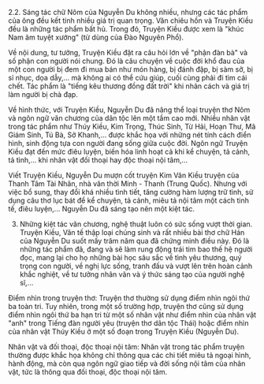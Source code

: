 2.2. Sáng tác chữ Nôm của Nguyễn Du không nhiều, nhưng các tác phẩm của ông đều kết tinh nhiều giá trị quan trọng. Văn chiêu hồn và Truyện Kiều đều là những tác phẩm bất hủ. Trong đó, Truyện Kiều được xem là "khúc Nam âm tuyệt xướng" (từ dùng của Đào Nguyên Phổ).

Về nội dung, tư tưởng, Truyện Kiều đặt ra câu hỏi lớn về "phận đàn bà" và số phận con người nói chung. Đó là câu chuyện về cuộc đời khổ đau của một con người bị đem đi mua bán như món hàng, bị đánh đập, bị sàm sỡ, bị sỉ nhục, dọa dẫy,... mà không ai có thể cứu giúp, cuối cùng phải đi tìm cái chết. Tác phẩm là "tiếng kêu thương đồng đất trời" khi nhân cách và giá trị làm người bị chà đạp.

Về hình thức, với Truyện Kiều, Nguyễn Du đã nâng thể loại truyện thơ Nôm và ngôn ngữ văn chương của dân tộc lên một tầm cao mới. Nhiều nhân vật trong tác phẩm như Thúy Kiều, Kim Trọng, Thúc Sinh, Từ Hải, Hoạn Thư, Mã Giám Sinh, Tú Bà, Sở Khanh,... được khắc họa với những nét tính cách điển hình, sinh động tựa con người đang sống giữa cuộc đời. Ngôn ngữ Truyện Kiều đạt đến mức điêu luyện, biến hóa linh hoạt cả khi kể chuyện, tả cảnh, tả tình,... khi nhân vật đối thoại hay độc thoại nội tâm,...

Viết Truyện Kiều, Nguyễn Du mượn cốt truyện Kim Vân Kiều truyện của Thanh Tâm Tài Nhân, nhà văn thời Minh - Thanh (Trung Quốc). Nhưng với việc bổ sung, thay đổi khá nhiều tình tiết, tăng cường hàm lượng trữ tình, sử dụng câu thơ lục bát để kể chuyện, tả cảnh, miêu tả nội tâm một cách tinh tế, điêu luyện,... Nguyễn Du đã sáng tạo nên một kiệt tác.

3. Những kiệt tác văn chương, nghệ thuật luôn có sức sống vượt thời gian. Truyện Kiều, Văn tế thập loại chúng sinh và rất nhiều bài thơ chữ Hán của Nguyễn Du suốt mấy trăm năm qua đã chứng minh điều này. Đó là những tác phẩm đã, đang và sẽ làm rung động trái tim bao thế hệ người đọc, mang lại cho họ những bài học sâu sắc về tình yêu thương, quý trọng con người, về nghị lực sống, tranh đấu và vượt lên trên hoàn cảnh khắc nghiệt, về tư tưởng nhân văn và ý thức sáng tạo của người nghệ sĩ,...

Điểm nhìn trong truyện thơ: Truyện thơ thường sử dụng điểm nhìn ngôi thứ ba toàn tri. Tuy nhiên, trong một số trường hợp, truyện thơ cũng sử dụng điểm nhìn ngôi thứ ba hạn tri từ một số nhân vật như điểm nhìn của nhân vật "anh" trong Tiếng đàn người yêu (truyện thơ dân tộc Thái) hoặc điểm nhìn của nhân vật Thúy Kiều ở một số đoạn trong Truyện Kiều (Nguyễn Du).

Nhân vật và đối thoại, độc thoại nội tâm: Nhân vật trong tác phẩm truyện thường được khắc họa không chỉ thông qua các chi tiết miêu tả ngoại hình, hành động, mà còn qua ngôn ngữ giao tiếp và đời sống nội tâm của nhân vật, tức là thông qua đối thoại, độc thoại nội tâm.
